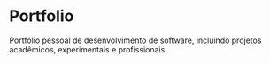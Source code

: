 # Portfolio
Portfólio pessoal de desenvolvimento de software, incluindo projetos acadêmicos, experimentais e profissionais.
